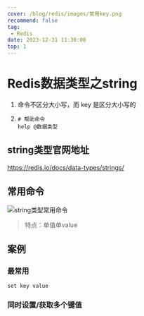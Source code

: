 ```yaml
---
cover: /blog/redis/images/常用key.png
recommend: false
tag:
 - Redis
date: 2023-12-31 11:30:00
top: 1
---
```

# Redis数据类型之string

1. 命令不区分大小写，而 key 是区分大小写的

2. ```shell
   # 帮助命令
   help @数据类型
   ```

## string类型官网地址

https://redis.io/docs/data-types/strings/

## 常用命令

![string类型常用命令](G:\haitang-blog\docs\blog\redis\images\string类型常用命令.png)

> 特点：单值单value
>

## 案例

### 最常用

```
set key value
```

### 同时设置/获取多个键值

